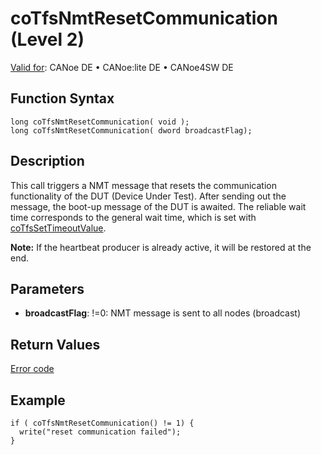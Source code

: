 # coTfsNmtResetCommunication (Level 2)

[Valid for](../../../../Shared/FeatureAvailability.md):  CANoe DE • CANoe:lite DE • CANoe4SW DE

## Function Syntax

```plaintext
long coTfsNmtResetCommunication( void );
long coTfsNmtResetCommunication( dword broadcastFlag);
```

## Description

This call triggers a NMT message that resets the communication functionality of the DUT (Device Under Test). After sending out the message, the boot-up message of the DUT is awaited. The reliable wait time corresponds to the general wait time, which is set with [coTfsSetTimeoutValue](CAPLfunctionCoTfsSetTimeOutValue.md).

**Note:** If the heartbeat producer is already active, it will be restored at the end.

## Parameters

- **broadcastFlag**: !=0: NMT message is sent to all nodes (broadcast)

## Return Values

[Error code](../CAPLfunctionsCANopenNLTFSErrorCodes.md)

## Example

```plaintext
if ( coTfsNmtResetCommunication() != 1) {
  write("reset communication failed");
}
```
